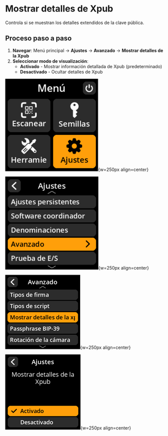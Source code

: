 # Mostrar detalles de Xpub

Controla si se muestran los detalles extendidos de la clave pública.

## Proceso paso a paso

1. **Navegar**: Menú principal → **Ajustes** → **Avanzado** → **Mostrar detalles de la Xpub**
2. **Seleccionar modo de visualización**:
     - **Activado** - Mostrar información detallada de Xpub (predeterminado)
     - **Desactivado** - Ocultar detalles de Xpub

![Menú de selección de ajustes](images/HomeScreenSettingsSelectView_dc_as_es.png){w=250px align=center}

![Menú de selección avanzada](images/SettingsMainMenuAdvancedSelectView_dc_as_es.png){w=250px align=center}

![Mostrar menú de selección de detalles de Xpub](images/ShowXpubDetailsSelectView_dc_as_es.png){w=250px align=center}

![Configuración de visualización de detalles de Xpub](images/SettingsEntryUpdateSelectionView_xpub_details_dc_as_es.png){w=250px align=center}

